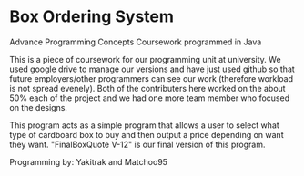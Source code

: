 # Box Ordering System
Advance Programming Concepts Coursework programmed in Java

This is a piece of coursework for our programming unit at university. We used google drive to manage our versions and have just used github so that future employers/other programmers can see our work (therefore workload is not spread evenely). Both of the contributers here worked on the about 50% each of the project and we had one more team member who focused on the designs.

This program acts as a simple program that allows a user to select what type of cardboard box to buy and then output a price depending on want they want. "FinalBoxQuote V-12" is our final version of this program.

Programming by:
Yakitrak and
Matchoo95
